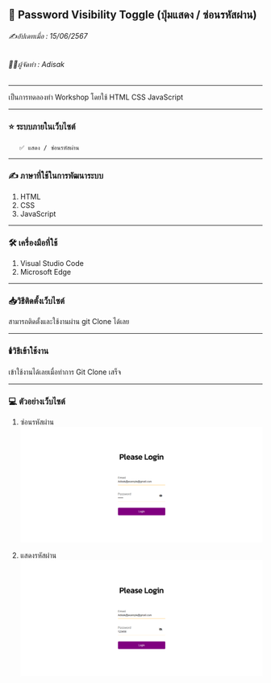 ## 📖 Password Visibility Toggle (ปุ่มแสดง / ซ่อนรหัสผ่าน)
###### ✍️อัปเดทเมื่อ : 15/06/2567
###### 👨‍💻ผู้จัดทำ : Adisak
___
 
 เป็นการทดลองทำ Workshop โดยใช้ HTML CSS JavaScript

___ 

### ⭐ ระบบภายในเว็บไซต์
       ✅ แสดง / ซ่อนรหัสผ่าน
___

### ✍️ ภาษาที่ใช้ในการพัฒนาระบบ

1. HTML
2. CSS
3. JavaScript

___

### 🛠️ เครื่องมือที่ใช้

1. Visual Studio Code
2. Microsoft Edge

___

### 📥วิธีติดตั้งเว็บไซต์
  สามารถติดตั้งและใช้งานผ่าน git Clone ได้เลย
___

### 🕯️วิธีเข้าใช้งาน
  เข้าใช้งานได้เลยเมื่อทำการ Git Clone เสร็จ
___

### 💻 ตัวอย่างเว็บไซต์

1. ซ่อนรหัสผ่าน
![index](https://github.com/Adisak-KS/Workshop-Password-Visibility/blob/main/previews/pre-1.png)

2. แสดงรหัสผ่าน
![index](https://github.com/Adisak-KS/Workshop-Password-Visibility/blob/main/previews/pre-2.png)
